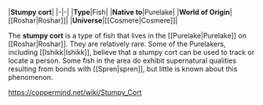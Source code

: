 |**Stumpy cort**|
|-|-|
|**Type**|Fish|
|**Native to**|Purelake|
|**World of Origin**|[[Roshar\|Roshar]]|
|**Universe**|[[Cosmere\|Cosmere]]|

The **stumpy cort** is a type of fish that lives in the [[Purelake\|Purelake]] on [[Roshar\|Roshar]]. They are relatively rare.
Some of the Purelakers, including [[Ishikk\|Ishikk]], believe that a stumpy cort can be used to track or locate a person. Some fish in the area do exhibit supernatural qualities resulting from bonds with [[Spren\|spren]], but little is known about this phenomenon.



https://coppermind.net/wiki/Stumpy_Cort